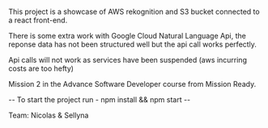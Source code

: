 This project is a showcase of AWS rekognition and S3 bucket connected to a react front-end.

There is some extra work with Google Cloud Natural Language Api, the reponse data has not been structured well but the api call works perfectly.

Api calls will not work as services have been suspended (aws incurring costs are too hefty)

Mission 2 in the Advance Software Developer course from Mission Ready. 

-- To start the project run - npm install && npm start --

Team:
Nicolas &
Sellyna
